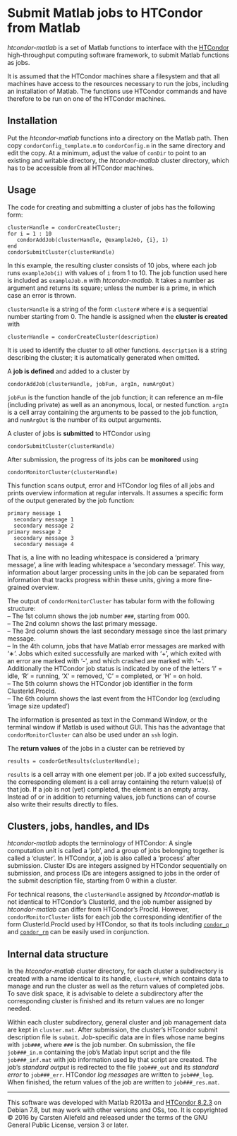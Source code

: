 # Submit Matlab jobs to HTCondor from Matlab

*htcondor-matlab* is a set of Matlab functions to interface with the
[HTCondor](http://research.cs.wisc.edu/htcondor/) high-throughput computing
software framework, to submit Matlab functions as jobs.

It is assumed that the HTCondor machines share a filesystem and that all
machines have access to the resources necessary to run the jobs, including an
installation of Matlab. The functions use HTCondor commands and have therefore
to be run on one of the HTCondor machines.


## Installation

Put the *htcondor-matlab* functions into a directory on the Matlab path. Then
copy `condorConfig_template.m` to `condorConfig.m` in the same directory and
edit the copy. At a minimum, adjust the value of `conDir` to point to an
existing and writable directory, the *htcondor-matlab* cluster directory,
which has to be accessible from all HTCondor machines.


## Usage

The code for creating and submitting a cluster of jobs has the following form:

    clusterHandle = condorCreateCluster;
    for i = 1 : 10
       condorAddJob(clusterHandle, @exampleJob, {i}, 1)
    end
    condorSubmitCluster(clusterHandle)

In this example, the resulting cluster consists of 10 jobs, where each job
runs `exampleJob(i)` with values of `i` from 1 to 10. The job function used
here is included as `exampleJob.m` with *htcondor-matlab*. It takes a number
as argument and returns its square; unless the number is a prime, in which
case an error is thrown.

`clusterHandle` is a string of the form `cluster#` where `#` is a sequential
number starting from 0. The handle is assigned when the __cluster is created__
with

    clusterHandle = condorCreateCluster(description)

It is used to identify the cluster to all other functions. `description` is a
string describing the cluster; it is automatically generated when omitted.

A __job is defined__ and added to a cluster by

    condorAddJob(clusterHandle, jobFun, argIn, numArgOut)

`jobFun` is the function handle of the job function; it can reference an
m-file (including private) as well as an anonymous, local, or nested function.
`argIn` is a cell array containing the arguments to be passed to the job
function, and `numArgOut` is the number of its output arguments.

A cluster of jobs is __submitted__ to HTCondor using

    condorSubmitCluster(clusterHandle)

After submission, the progress of its jobs can be __monitored__ using

    condorMonitorCluster(clusterHandle)

This function scans output, error and HTCondor log files of all jobs and
prints overview information at regular intervals. It assumes a specific form
of the output generated by the job function:

    primary message 1
      secondary message 1
      secondary message 2
    primary message 2
      secondary message 3
      secondary message 4

That is, a line with no leading whitespace is considered a ‘primary message’,
a line with leading whitespace a ‘secondary message’. This way, information
about larger processing units in the job can be separated from information
that tracks progress within these units, giving a more fine-grained overview.

The output of `condorMonitorCluster` has tabular form with the following
structure:  
– The 1st column shows the job number `###`, starting from 000.  
– The 2nd column shows the last primary message.  
– The 3rd column shows the last secondary message since the last primary
message.  
– In the 4th column, jobs that have Matlab error messages are marked with ‘∗’.
Jobs which exited successfully are marked with ‘+’, which exited with an error
are marked with ‘-’, and which crashed are marked with ‘~’. Additionally the
HTCondor job status is indicated by one of the letters ‘I’ = idle, ‘R’ =
running, ‘X’ = removed, ‘C’ = completed, or ‘H’ = on hold.  
– The 5th column shows the HTCondor job identifier in the form
ClusterId.ProcId.  
– The 6th column shows the last event from the HTCondor log (excluding ‘image
size updated’)

The information is presented as text in the Command Window, or the terminal
window if Matlab is used without GUI. This has the advantage that
`condorMonitorCluster` can also be used under an `ssh` login.

The __return values__ of the jobs in a cluster can be retrieved by

    results = condorGetResults(clusterHandle);

`results` is a cell array with one element per job. If a job exited
successfully, the corresponding element is a cell array containing the return
value(s) of that job. If a job is not (yet) completed, the element is an empty
array. Instead of or in addition to returning values, job functions can of
course also write their results directly to files.


## Clusters, jobs, handles, and IDs

*htcondor-matlab* adopts the terminology of HTCondor: A single computation
unit is called a ‘job’, and a group of jobs belonging together is called a
‘cluster’. In HTCondor, a job is also called a ‘process’ after submission.
Cluster IDs are integers assigned by HTCondor sequentially on submission, and
process IDs are integers assigned to jobs in the order of the submit
description file, starting from 0 within a cluster.

For technical reasons, the `clusterHandle` assigned by *htcondor-matlab* is
not identical to HTCondor’s ClusterId, and the job number assigned by
*htcondor-matlab* can differ from HTCondor’s ProcId. However,
`condorMonitorCluster` lists for each job the corresponding identifier of the
form ClusterId.ProcId used by HTCondor, so that its tools including
[`condor_q`](http://research.cs.wisc.edu/htcondor/manual/v8.2.3/condor_q.html)
and
[`condor_rm`](http://research.cs.wisc.edu/htcondor/manual/v8.2.3/condor_rm.html)
can be easily used in conjunction.


## Internal data structure

In the *htcondor-matlab* cluster directory, for each cluster a subdirectory is
created with a name identical to its handle, `cluster#`, which contains data
to manage and run the cluster as well as the return values of completed jobs.
To save disk space, it is advisable to delete a subdirectory after the
corresponding cluster is finished and its return values are no longer needed.

Within each cluster subdirectory, general cluster and job management data are
kept in `cluster.mat`. After submission, the cluster’s HTcondor submit
description file is `submit`. Job-specific data are in files whose name begins
with `job###`, where `###` is the job number. On submission, the file
`job###_in.m` containing the job’s Matlab input script and the file
`job###_inf.mat` with job information used by that script are created. The
job’s *standard output* is redirected to the file `job###_out` and its
*standard error* to `job###_err`. HTCondor *log messages* are written to
`job###_log`. When finished, the return values of the job are written to
`job###_res.mat`.


------------------------------------------------------------------------------


This software was developed with Matlab R2013a and [HTCondor
8.2.3](http://research.cs.wisc.edu/htcondor/manual/v8.2.3/index.html) on
Debian 7.8, but may work with other versions and OSs, too. It is copyrighted ©
2016 by Carsten Allefeld and released under the terms of the GNU General
Public License, version 3 or later.

